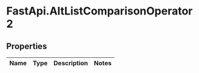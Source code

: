# FastApi.AltListComparisonOperator2

## Properties
Name | Type | Description | Notes
------------ | ------------- | ------------- | -------------
